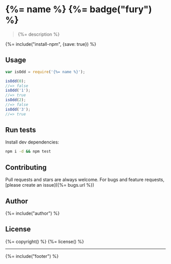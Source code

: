 # {%= name %} {%= badge("fury") %}

> {%= description %}

{%= include("install-npm", {save: true}) %}

## Usage

```js
var isOdd = require('{%= name %}');

isOdd(0);
//=> false
isOdd('1');
//=> true
isOdd(2);
//=> false
isOdd('3');
//=> true
```

## Run tests

Install dev dependencies:

```bash
npm i -d && npm test
```

## Contributing
Pull requests and stars are always welcome. For bugs and feature requests, [please create an issue]({%= bugs.url %})

## Author
{%= include("author") %}

## License
{%= copyright() %}
{%= license() %}

***

{%= include("footer") %}
